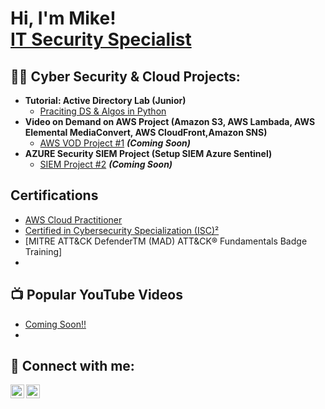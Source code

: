 <h1>Hi, I'm Mike! <br/><a href="https://github.com/MikeHelvy">IT Security Specialist</a> <a href="https://www.linkedin.com/in/helvy/"> </a> <a href="https://www.linkedin.com/in/helvy/"></a>

<h2>👨‍💻 Cyber Security & Cloud Projects:</h2>

- <b> Tutorial: Active Directory Lab (Junior)</b>
  - [Praciting DS & Algos in Python](https://github.com/joshmadakor1/Algorithms-Practice)
- <b>Video on Demand on AWS Project (Amazon S3, AWS Lambada, AWS Elemental MediaConvert, AWS CloudFront,Amazon SNS)</b>
  - [AWS VOD Project #1](https://github.com/mikehelvy/4chan-Image-Analysis-Middleware-C964) <b><i>(Coming Soon)</b></i>
- <b>AZURE Security SIEM Project (Setup SIEM Azure Sentinel)</b>
  - [SIEM Project #2](https://github.com/joshmadakor1/4chan-Image-Analysis-Middleware-C964) <b><i>(Coming Soon)</b></i>
  
<h2>Certifications</h2>

- [AWS Cloud Practitioner](https://www.credly.com/badges/6f55e7bf-b9a8-4c9e-9200-f8826843159f/public_url)
- [Certified in Cybersecurity Specialization (ISC)²](https://coursera.org/share/2adee8a7e860de1f26622f3071e13bbf)
- [MITRE ATT&CK DefenderTM (MAD) ATT&CK® Fundamentals Badge Training] 
- 

<h2>📺 Popular YouTube Videos</h2>

- [Coming Soon!!](https://www.youtube.com)
- 


<h2> 🤳 Connect with me:</h2>

[<img align="left" alt="MikeHelvy | YouTube" width="22px" src="https://cdn.jsdelivr.net/npm/simple-icons@v3/icons/youtube.svg" />][youtube]
[<img align="left" alt="Helvy | LinkedIn" width="22px" src="https://cdn.jsdelivr.net/npm/simple-icons@v3/icons/linkedin.svg" />][linkedin]



[youtube]: https://www.youtube.com/c/
[linkedin]: https://linkedin.com/in/helvy

<!--
**joshmadakor1/joshmadakor1** is a ✨ _special_ ✨ repository because its `README.md` (this file) appears on your GitHub profile.

Here are some ideas to get you started:

- 🔭 I’m currently working on ...
- 🌱 I’m currently learning ...
- 👯 I’m looking to collaborate on ...
- 🤔 I’m looking for help with ...
- 💬 Ask me about ...
- 📫 How to reach me: ...
- 😄 Pronouns: ...
- ⚡ Fun fact: ...
-->
